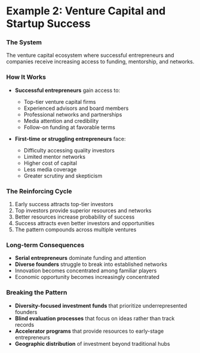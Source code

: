 # Example 2: Venture Capital and Startup Success

### The System
The venture capital ecosystem where successful entrepreneurs and companies receive increasing access to funding, mentorship, and networks.

### How It Works
- **Successful entrepreneurs** gain access to:
  - Top-tier venture capital firms
  - Experienced advisors and board members
  - Professional networks and partnerships
  - Media attention and credibility
  - Follow-on funding at favorable terms

- **First-time or struggling entrepreneurs** face:
  - Difficulty accessing quality investors
  - Limited mentor networks
  - Higher cost of capital
  - Less media coverage
  - Greater scrutiny and skepticism

### The Reinforcing Cycle
1. Early success attracts top-tier investors
2. Top investors provide superior resources and networks
3. Better resources increase probability of success
4. Success attracts even better investors and opportunities
5. The pattern compounds across multiple ventures

### Long-term Consequences
- **Serial entrepreneurs** dominate funding and attention
- **Diverse founders** struggle to break into established networks
- Innovation becomes concentrated among familiar players
- Economic opportunity becomes increasingly concentrated

### Breaking the Pattern
- **Diversity-focused investment funds** that prioritize underrepresented founders
- **Blind evaluation processes** that focus on ideas rather than track records
- **Accelerator programs** that provide resources to early-stage entrepreneurs
- **Geographic distribution** of investment beyond traditional hubs